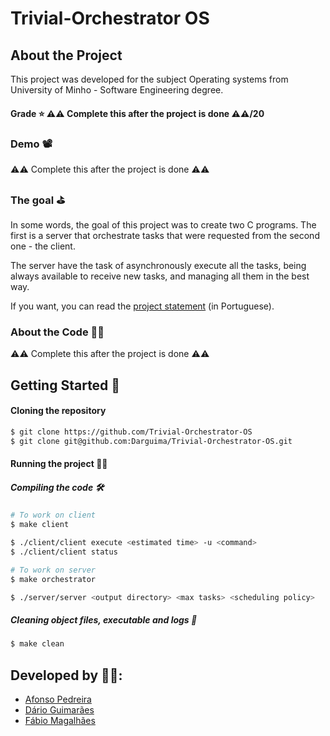 # Trivial-Orchestrator OS

## About the Project

This project was developed for the subject Operating systems from University of Minho - Software Engineering degree.

#### Grade ⭐️ ⚠️⚠️ Complete this after the project is done ⚠️⚠️/20

### Demo 📽️

⚠️⚠️ Complete this after the project is done ⚠️⚠️
<!-- ![Demo Image](./demo.png) -->

### The goal ⛳️

In some words, the goal of this project was to create two C programs. The first is a server that orchestrate tasks that were requested from the second one - the client.

The server have the task of asynchronously execute all the tasks, being always available to receive new tasks, and managing all them in the best way.

If you want, you can read the [project statement](enunciado.pdf) (in Portuguese).

### About the Code 🧑‍💻

⚠️⚠️ Complete this after the project is done ⚠️⚠️

## Getting Started 🚀

#### Cloning the repository

```bash
$ git clone https://github.com/Trivial-Orchestrator-OS
$ git clone git@github.com:Darguima/Trivial-Orchestrator-OS.git
```

#### Running the project 🏃‍♂️

##### Compiling the code 🛠️
```bash
# To work on client
$ make client

$ ./client/client execute <estimated time> -u <command>
$ ./client/client status

# To work on server
$ make orchestrator

$ ./server/server <output directory> <max tasks> <scheduling policy>
```

##### Cleaning object files, executable and logs 🧹
```bash
$ make clean
```

## Developed by 🧑‍💻:

- [Afonso Pedreira](https://github.com/afooonso)
- [Dário Guimarães](https://github.com/darguima)
- [Fábio Magalhães](https://github.com/Mackgame4)
